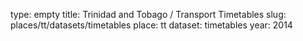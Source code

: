 type: empty
title: Trinidad and Tobago / Transport Timetables
slug: places/tt/datasets/timetables
place: tt
dataset: timetables
year: 2014
